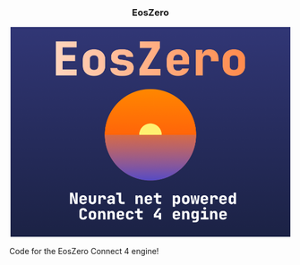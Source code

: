 <div align="center">
<b><h3>EosZero</h3></b>
<img src="Thumbnail.png" width="500">
</div>

Code for the EosZero Connect 4 engine!